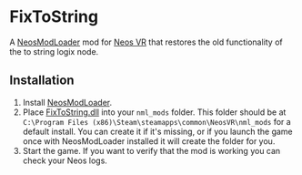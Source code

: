 # FixToString

A [NeosModLoader](https://github.com/zkxs/NeosModLoader) mod for [Neos VR](https://neos.com/) that restores the old functionality of the to string logix node.

## Installation
1. Install [NeosModLoader](https://github.com/zkxs/NeosModLoader).
1. Place [FixToString.dll](https://github.com/eia485/NeosFixToString/releases/latest/download/FixToString.dll) into your `nml_mods` folder. This folder should be at `C:\Program Files (x86)\Steam\steamapps\common\NeosVR\nml_mods` for a default install. You can create it if it's missing, or if you launch the game once with NeosModLoader installed it will create the folder for you.
1. Start the game. If you want to verify that the mod is working you can check your Neos logs.
